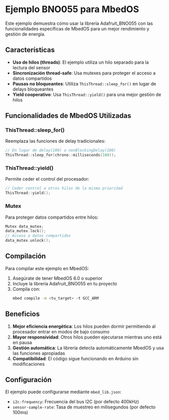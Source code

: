 # Ejemplo BNO055 para MbedOS

Este ejemplo demuestra cómo usar la librería Adafruit_BNO055 con las funcionalidades específicas de MbedOS para un mejor rendimiento y gestión de energía.

## Características

-   **Uso de hilos (threads)**: El ejemplo utiliza un hilo separado para la lectura del sensor
-   **Sincronización thread-safe**: Usa mutexes para proteger el acceso a datos compartidos
-   **Pausas no bloqueantes**: Utiliza `ThisThread::sleep_for()` en lugar de delays bloqueantes
-   **Yield cooperativo**: Usa `ThisThread::yield()` para una mejor gestión de hilos

## Funcionalidades de MbedOS Utilizadas

### ThisThread::sleep_for()

Reemplaza las funciones de delay tradicionales:

```cpp
// En lugar de delay(100) o nonBlockingDelay(100)
ThisThread::sleep_for(chrono::milliseconds(100));
```

### ThisThread::yield()

Permite ceder el control del procesador:

```cpp
// Ceder control a otros hilos de la misma prioridad
ThisThread::yield();
```

### Mutex

Para proteger datos compartidos entre hilos:

```cpp
Mutex data_mutex;
data_mutex.lock();
// Acceso a datos compartidos
data_mutex.unlock();
```

## Compilación

Para compilar este ejemplo en MbedOS:

1. Asegúrate de tener MbedOS 6.0 o superior
2. Incluye la librería Adafruit_BNO055 en tu proyecto
3. Compila con:
    ```bash
    mbed compile -m <tu_target> -t GCC_ARM
    ```

## Beneficios

1. **Mejor eficiencia energética**: Los hilos pueden dormir permitiendo al procesador entrar en modos de bajo consumo
2. **Mayor responsividad**: Otros hilos pueden ejecutarse mientras uno está en pausa
3. **Gestión automática**: La librería detecta automáticamente MbedOS y usa las funciones apropiadas
4. **Compatibilidad**: El código sigue funcionando en Arduino sin modificaciones

## Configuración

El ejemplo puede configurarse mediante `mbed_lib.json`:

-   `i2c-frequency`: Frecuencia del bus I2C (por defecto 400kHz)
-   `sensor-sample-rate`: Tasa de muestreo en milisegundos (por defecto 100ms)
